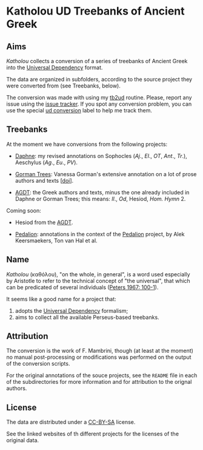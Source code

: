 # Katholou UD Treebanks of Ancient Greek

## Aims

*Katholou* collects a conversion of a series of treebanks of Ancient Greek into 
 the [Universal Dependency](https://universaldependencies.org/) format.
 
 The data are organized in subfolders, according to the source project they were 
 converted from (see Treebanks, below).
 
The conversion was made with using my [tb2ud](https://github.com/francescomambrini/tb2ud) 
routine. Please, report any issue using the [issue tracker](https://github.com/francescomambrini/katholou/issues). 
If you spot any conversion problem, you can use the special [ud conversion](https://github.com/francescomambrini/tb2ud) 
label to help me track them.

## Treebanks

At the moment we have conversions from the following projects:

* [Daphne](https://perseids-publications.github.io/daphne-trees/): my revised 
annotations on Sophocles (*Aj*., *El*., *OT*, *Ant*., *Tr*.), Aeschylus (*Ag*., 
*Eu*., *PV*).

* [Gorman Trees](https://perseids-publications.github.io/gorman-trees/): Vanessa 
Gorman's extensive annotation on a lot of prose authors and texts [[doi](https://doi.org/10.5281/zenodo.3596076)].

* [AGDT](https://perseusdl.github.io/treebank_data/): the Greek authors and texts, 
minus the one already included in Daphne or Gorman Trees; this means: *Il*., *Od*, 
Hesiod, *Hom. Hymn* 2. 

Coming soon:

* Hesiod from the [AGDT](https://perseusdl.github.io/treebank_data/).

* [Pedalion](https://perseids-publications.github.io/pedalion-trees/): annotations 
in the context of the [Pedalion](https://www.relicta.org/pedalion/glaux/) project, 
by Alek Keersmaekers, Ton van Hal et al.
 
 
## Name

*Katholou* (καθόλου), "on the whole, in general", is a word used especially by Aristotle 
to refer to the technical concept of "the universal", that which can be predicated 
of several individuals ([Peters 1967: 100-1](https://openlibrary.org/works/OL3486807W/Greek_philosophical_terms?edition=greekphilosophic0000pete)).

It seems like a good name for a project that:
1. adopts the [Universal Dependency](https://universaldependencies.org/) formalism;
2. aims to collect all the available Perseus-based treebanks.


## Attribution

The conversion is the work of F. Mambrini, though (at least at the moment)  
no manual post-processing or modifications was performed on the output of the 
conversion scripts.

For the original annotations of the souce projects, see the `README` file in each 
of the subdirectories for more information and for attribution to the orignal authors.


## License

The data are distributed under a [CC-BY-SA](https://creativecommons.org/licenses/by-sa/4.0/) 
license.

See the linked websites of th different projects for the licenses of the original data.
